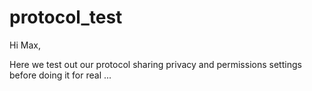 # protocol_test

Hi Max,

Here we test out our protocol sharing privacy and permissions settings before doing it for real ...
